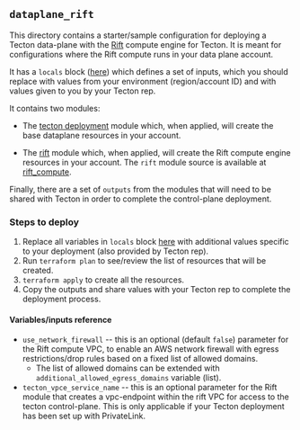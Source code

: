 ## `dataplane_rift`

This directory contains a starter/sample configuration for deploying a Tecton data-plane with the [Rift](https://docs.tecton.ai/docs/introduction/compute-in-tecton#rift-public-preview) compute engine for Tecton. It is meant for configurations where the Rift compute runs in your data plane account.

It has a `locals` block ([here](./infrastructure.tf#L15)) which defines a set of inputs, which you should replace with values from your environment (region/account ID) and with values given to you by your Tecton rep.

It contains two modules:

* The [tecton deployment](./infrastructure.tf#L38) module which, when applied, will create the base dataplane resources in your account.

* The [rift](./infrastructure.tf#L48) module which, when applied, will create the Rift compute engine resources in your account. The `rift` module source is available at [rift_compute](../../rift_compute/).

Finally, there are a set of `outputs` from the modules that will need to be shared with Tecton in order to complete the control-plane deployment.

### Steps to deploy

1. Replace all variables in `locals` block [here](./infrastructure.tf#L15) with additional values specific to your deployment (also provided by Tecton rep).
3. Run `terraform plan` to see/review the list of resources that will be created.
4. `terraform apply` to create all the resources.
5.  Copy the outputs and share values with your Tecton rep to complete the deployment process.


#### Variables/inputs reference
* `use_network_firewall` -- this is an optional (default `false`) parameter for the Rift compute VPC, to enable an AWS network firewall with egress restrictions/drop rules based on a fixed list of allowed domains.
  * The list of allowed domains can be extended with `additional_allowed_egress_domains` variable (list).
* `tecton_vpce_service_name` -- this is an optional parameter for the Rift module that creates a vpc-endpoint within the rift VPC for access to the tecton control-plane. This is only applicable if your Tecton deployment has been set up with PrivateLink.
